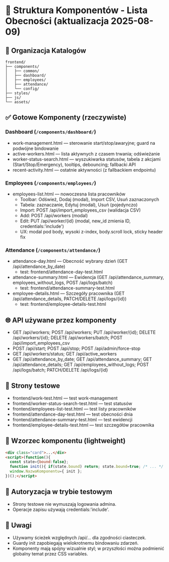 # 🧩 Struktura Komponentów - Lista Obecności (aktualizacja 2025-08-09)

## 📁 Organizacja Katalogów

```
frontend/
├── components/
│   ├── common/
│   ├── dashboard/
│   ├── employees/
│   ├── attendance/
│   └── config/
├── styles/
├── js/
└── assets/
```

## ✅ Gotowe Komponenty (rzeczywiste)

### Dashboard (`/components/dashboard/`)
- work-management.html — sterowanie start/stop/awaryjne; guard na podwójne bindowanie
- active-workers.html — lista aktywnych z czasem trwania; odświeżanie
- worker-status-search.html — wyszukiwarka statusów, tabela z akcjami (Start/Stop/Emergency), tooltips, debouncing; fallbacki API
- recent-activity.html — ostatnie aktywności (z fallbackiem endpointu)

### Employees (`/components/employees/`)
- employees-list.html — nowoczesna lista pracowników
  - Toolbar: Odśwież, Dodaj (modal), Import CSV, Usuń zaznaczonych
  - Tabela: zaznaczanie, Edytuj (modal), Usuń (pojedynczo)
  - Import: POST /api/import_employees_csv (walidacja CSV)
  - Add: POST /api/workers (modal)
  - Edit: PUT /api/worker/{id} (modal, new_id zmienia ID, credentials:'include')
  - UX: modal pod body, wysoki z-index, body.scroll lock, sticky header fix

### Attendance (`/components/attendance/`)
- attendance-day.html — Obecność wybrany dzień (GET /api/attendance_by_date)
  - test: frontend/attendance-day-test.html
- attendance-summary.html — Ewidencja (GET /api/attendance_summary, employees_without_logs, POST /api/logs/batch)
  - test: frontend/attendance-summary-test.html
- employee-details.html — Szczegóły pracownika (GET /api/attendance_details, PATCH/DELETE /api/logs/{id})
  - test: frontend/employee-details-test.html

## 🌐 API używane przez komponenty
- GET /api/workers; POST /api/workers; PUT /api/worker/{id}; DELETE /api/workers/{id}; DELETE /api/workers/batch; POST /api/import_employees_csv
- POST /api/start; POST /api/stop; POST /api/admin/force-stop
- GET /api/workers/status; GET /api/active_workers
- GET /api/attendance_by_date; GET /api/attendance_summary; GET /api/attendance_details; GET /api/employees_without_logs; POST /api/logs/batch; PATCH/DELETE /api/logs/{id}

## 🧪 Strony testowe
- frontend/work-test.html — test work-management
- frontend/worker-status-search-test.html — test statusów
- frontend/employees-list-test.html — test listy pracowników
- frontend/attendance-day-test.html — test obecności dnia
- frontend/attendance-summary-test.html — test ewidencji
- frontend/employee-details-test.html — test szczegółów pracownika

## 🧱 Wzorzec komponentu (lightweight)
```html
<div class="card">...</div>
<script>(function(){
  const state={bound:false};
  function init(){ if(state.bound) return; state.bound=true; /* ... */ }
  window.NazwaKomponentu={ init };
})();</script>
```

## 🔐 Autoryzacja w trybie testowym
- Strony testowe nie wymuszają logowania admina.
- Operacje zapisu używają credentials:'include'.

## 📌 Uwagi
- Używamy ścieżek względnych /api/... dla zgodności ciasteczek.
- Guardy init zapobiegają wielokrotnemu bindowaniu zdarzeń.
- Komponenty mają spójny wizualnie styl; w przyszłości można podmienić globalny temat przez CSS variables.
